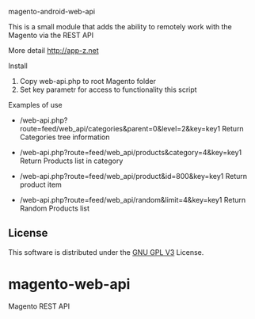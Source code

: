 
magento-android-web-api

This is a small module that adds the ability to remotely work with the Magento via the REST API

More detail  http://app-z.net


Install<br>

1. Copy web-api.php to root Magento folder<br>
2. Set key parametr for access to functionality this script<br>

Examples of use
* /web-api.php?route=feed/web_api/categories&parent=0&level=2&key=key1
  Return Categories tree information

* /web-api.php?route=feed/web_api/products&category=4&key=key1
  Return Products list in category

* /web-api.php?route=feed/web_api/product&id=800&key=key1
  Return product item

* /web-api.php?route=feed/web_api/random&limit=4&key=key1
  Return Random Products list





License
-------

This software is distributed under the [GNU GPL V3](http://www.gnu.org/licenses/gpl.html) License.

# magento-web-api
Magento REST API


